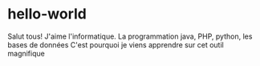 # hello-world

Salut tous! J'aime l'informatique. La programmation java, PHP, python, les bases de données
C'est pourquoi je viens apprendre sur cet outil magnifique

